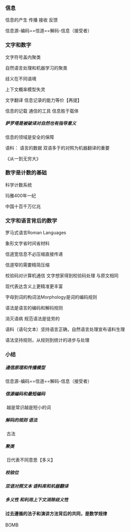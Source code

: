 

###  信息

信息的产生	传播	接收	反馈

信息源-编码==信道==解码-信息（接受者）

### 文字和数字

文字符号盖内聚类

自然语言处理和机器学习的聚类

歧义在不同语境

上下文概率模型失灵

文字翻译		信息记录的能力等价【再提】



信息的记载	通信的工具	信息胜于载体



##### 萨罗塔是被破译对自然也有指导意义

信息的领域是安全的保障

语料：	语言的数据	双语多于的对照为机器翻译的重要

《从一到无穷大》



### 数字是计数的基础



科学计数系统

玛雅400年一纪

中国十百千万亿兆



### 文字和语言背后的数学

罗马式语言Roman Languages

象形文字省时间省材料

信道宽信息不必压缩直接传递

信道窄的需要精简压缩

校验码对计算机通信	文字想家得到校验码处理	与原文相同

现代表达含义上更精准更丰富	

字母到词的构词法Morphology是词的编码规则

语法是语言的编码和解码规则



消灭语病	规范语法是徒劳的



语料（语句文本）坚持语言正确，自然语言处理宣布语料生理

语法坚持规则，从规则到统计的进步与处理



### 小结

##### 通信原理和传播模型

信息源-编码==信道==解码-信息（接受者）



##### 信源编码和最短编码

​	越是常识越是短小的词





##### 解码的规则	语法

​	古法



##### 聚类

​	日代表不同意思【多义】



##### 校验位

##### 双语对照文本	语料库和机器翻译

##### 多义性 和利用上下文消除歧义性



####  过去遵循的法子和演讲方法背后的共同，是数学规律



BOMB